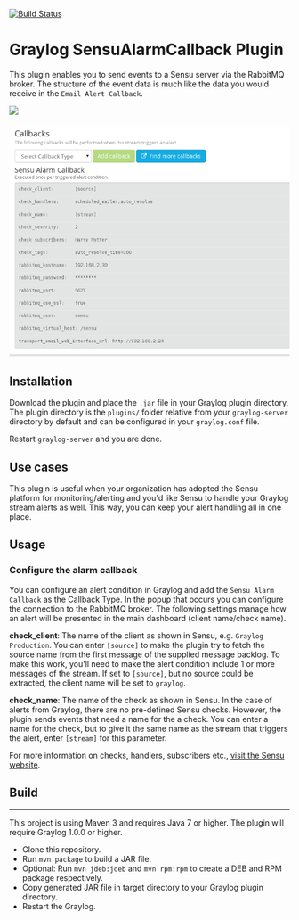 [![Build Status](https://travis-ci.org/cvtienhoven/graylog-plugin-sensu.svg?branch=master)](https://travis-ci.org/cvtienhoven/graylog-plugin-sensu)

# Graylog SensuAlarmCallback Plugin

This plugin enables you to send events to a Sensu server via the RabbitMQ broker. The structure of
the event data is much like the data you would receive in the `Email Alert Callback`.

![](https://github.com/cvtienhoven/graylog-plugin-sensu/blob/master/images/uchiwa.png)

![](https://github.com/cvtienhoven/graylog-plugin-sensu/blob/master/images/callback.png)

## Installation

Download the plugin and place the `.jar` file in your Graylog plugin directory. The plugin directory
is the `plugins/` folder relative from your `graylog-server` directory by default
and can be configured in your `graylog.conf` file.

Restart `graylog-server` and you are done.

## Use cases

This plugin is useful when your organization has adopted the Sensu platform for monitoring/alerting
and you'd like Sensu to handle your Graylog stream alerts as well. This way, you can keep your alert 
handling all in one place.

## Usage

### Configure the alarm callback

You can configure an alert condition in Graylog and add the `Sensu Alarm Callback` as the Callback Type. 
In the popup that occurs you can configure the connection to the RabbitMQ broker. The following settings
manage how an alert will be presented in the main dashboard (client name/check name).

**check_client**: The name of the client as shown in Sensu, e.g. `Graylog Production`. You can enter `[source]` 
to make the plugin try to fetch the source name from the first message of the supplied message backlog. To 
make this work, you'll need to make the alert condition include 1 or more messages of the stream. If set to 
`[source]`, but no source could be extracted, the client name will be set to `graylog`.

**check_name**: The name of the check as shown in Sensu. In the case of alerts from Graylog, there are no pre-defined
Sensu checks. However, the plugin sends events that need a name for the a check. You can enter a name for the 
check, but to give it the same name as the stream that triggers the alert, enter `[stream]` for this parameter. 

For more information on checks, handlers, subscribers etc., [visit the Sensu website](https://sensuapp.org).


## Build
---------------

This project is using Maven 3 and requires Java 7 or higher. The plugin will require Graylog 1.0.0 or higher.

* Clone this repository.
* Run `mvn package` to build a JAR file.
* Optional: Run `mvn jdeb:jdeb` and `mvn rpm:rpm` to create a DEB and RPM package respectively.
* Copy generated JAR file in target directory to your Graylog plugin directory.
* Restart the Graylog.
